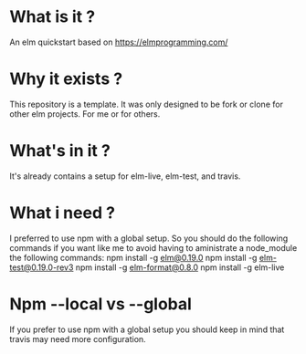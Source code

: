 # What is it ?
An elm quickstart based on https://elmprogramming.com/

# Why it exists ?
This repository is a template. It was only designed to be fork or clone for other elm projects. For me or for others.

# What's in it ?
It's already contains a setup for elm-live, elm-test, and travis.

# What i need ?
I preferred to use npm with a global setup. So you should do the following commands if you want like me to avoid having to aministrate a node_module the following commands: 
npm install -g elm@0.19.0
npm install -g elm-test@0.19.0-rev3
npm install -g elm-format@0.8.0
npm install -g elm-live

# Npm --local vs --global
If you prefer to use npm with a global setup you should keep in mind that travis may need more configuration.